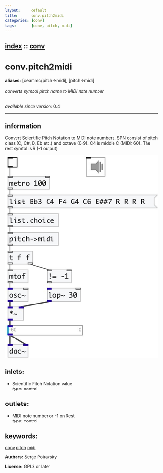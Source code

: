 ```yaml
---
layout:     default
title:      conv.pitch2midi
categories: [conv]
tags:       [conv, pitch, midi]
---
```

[index](index.html) :: [conv](category_conv.html)
---

# conv.pitch2midi
**aliases:** [ceammc/pitch-&gt;midi], [pitch-&gt;midi]


###### converts symbol pitch name to MIDI note number

*available since version:* 0.4

---


## information
Convert Scientific Pitch Notation to MIDI note numbers. SPN consist of pitch class (C, C#, D, Eb etc.) and octave (0-9). C4 is middle C (MIDI: 60). The rest symtol is R (-1 output)


[![example](../examples/img/conv.pitch2midi.jpg)](../examples/pd/conv.pitch2midi.pd)









## inlets:

* Scientific Pitch Notation value<br>
_type:_ control



## outlets:

* MIDI note number or -1 on Rest<br>
_type:_ control



## keywords:

[conv](keywords/conv.html)
[pitch](keywords/pitch.html)
[midi](keywords/midi.html)






**Authors:** Serge Poltavsky




**License:** GPL3 or later





